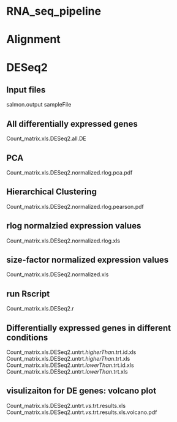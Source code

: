 # RNA_seq_pipeline
# Alignment

# DESeq2
## Input files
salmon.output
sampleFile

## All differentially expressed genes
Count_matrix.xls.DESeq2.all.DE

## PCA
Count_matrix.xls.DESeq2.normalized.rlog.pca.pdf

## Hierarchical Clustering
Count_matrix.xls.DESeq2.normalized.rlog.pearson.pdf

## rlog normalzied expression values
Count_matrix.xls.DESeq2.normalized.rlog.xls

## size-factor normalized expression values
Count_matrix.xls.DESeq2.normalized.xls

## run Rscript
Count_matrix.xls.DESeq2.r

## Differentially expressed genes in different conditions
Count_matrix.xls.DESeq2.untrt._higherThan_.trt.id.xls
Count_matrix.xls.DESeq2.untrt._higherThan_.trt.xls
Count_matrix.xls.DESeq2.untrt._lowerThan_.trt.id.xls
Count_matrix.xls.DESeq2.untrt._lowerThan_.trt.xls

## visulizaiton for DE genes: volcano plot
Count_matrix.xls.DESeq2.untrt._vs_.trt.results.xls
Count_matrix.xls.DESeq2.untrt._vs_.trt.results.xls.volcano.pdf
